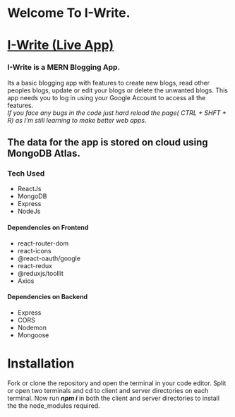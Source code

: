 <h1>Welcome To I-Write.</h1>

<h1><a href="https://i-write-24.netlify.app/ target="_blank">I-Write (Live App)</a></h1>

<h3>I-Write is a MERN Blogging App.</h3>

<p>Its a basic blogging app with features to create new blogs, read other peoples blogs, update or edit your blogs or delete the unwanted blogs.
This app needs you to log in using your Google Account to access all the features. <br> <i>If you face any bugs in the code just hard reload the page( CTRL + SHFT + R) as I'm still learning to make better web apps.</i></p>

<h2>The data for the app is stored on cloud using MongoDB Atlas.</h2>

<h3>Tech Used</h3>
<ul>
  <li>ReactJs</li>
  <li>MongoDB</li>
  <li>Express</li>
  <li>NodeJs</li>
</ul>

<h4>Dependencies on Frontend</h4>
<ul>
  <li>react-router-dom</li>
  <li>react-icons</li>
  <li>@react-oauth/google</li>
  <li>react-redux</li>
  <li>@reduxjs/toollit</li>
  <li>Axios</li>
</ul>

<h4>Dependencies on Backend</h4>
<ul>
  <li>Express</li>
  <li>CORS</li>
  <li>Nodemon</li>
  <li>Mongoose</li>
</ul>

<h1>Installation</h1>
<p>Fork or clone the repository and open the terminal in your code editor. Split or open two terminals and cd to client and server directories on each terminal. Now run <b><i>npm i</i></b> in both the client and server directories to install the the node_modules required.</p>
